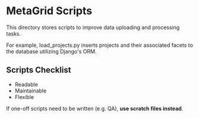 # MetaGrid Scripts

This directory stores scripts to improve data uploading and processing tasks.

For example, load_projects.py inserts projects and their associated facets to the database utilizing Django's ORM.

## Scripts Checklist

- Readable
- Maintainable
- Flexible

If one-off scripts need to be written (e.g. QA), **use scratch files instead**.

